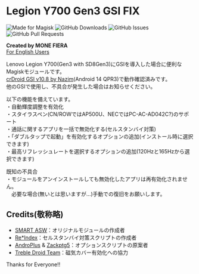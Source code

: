 # Legion Y700 Gen3 GSI FIX
![Made for Magisk](https://img.shields.io/badge/Made%20for-Magisk-teal?style=for-the-badge&logo=magisk)
![GitHub Downloads](https://img.shields.io/github/downloads/monefiera/Legion-Y700-Gen3-GSI-FIX/total?color=green&style=for-the-badge&logo=github)
![GitHub Issues](https://img.shields.io/github/issues/monefiera/Legion-Y700-Gen3-GSI-FIX?style=for-the-badge&logo=github)
![GitHub Pull Requests](https://img.shields.io/github/issues-pr/monefiera/Legion-Y700-Gen3-GSI-FIX?style=for-the-badge&logo=github)  

**Created by MONE FIERA**  
[For English Users](https://github.com/monefiera/Legion-Y700-Gen3-GSI-FIX/blob/main/README_EN.md)  

Lenovo Legion Y700(Gen3 with SD8Gen3)にGSIを導入した場合に便利なMagiskモジュールです。  
[crDroid GSI v10.8 by Nazim](https://github.com/naz664/crDroid_gsi/releases/tag/v2024.09.13)(Android 14 QPR3)で動作確認済みです。  
他のGSIで使用し、不具合が発生した場合はお知らせください。  

以下の機能を備えています。  
・自動輝度調整を有効化  
・スタイラスペン(CN/ROWではAP500U、NECではPC-AC-AD042C?)のサポート  
・通話に関するアプリを一括で無効化する(セルスタンバイ対策)  
・「ダブルタップで起動」を有効化するオプションの追加(インストール時に選択できます)  
・最高リフレッシュレートを選択するオプションの追加(120Hzと165Hzから選択できます)  

既知の不具合  
・モジュールをアンインストールしても無効化したアプリは再有効化されません。  
　必要な場合(無いとは思いますが…)手動での復旧をお願いします。  

## Credits(敬称略)  
- [SMART ASW](https://smartasw.com/)：オリジナルモジュールの作成者  
- [Re*Index](https://reindex-ot.github.io/)：セルスタンバイ対策スクリプトの作成者  
- [AndroPlus](https://androplus.jp/) & [Zackptg5](https://zackptg5.com/)：オプションスクリプトの原案者  
- [Treble Droid Team](https://github.com/TrebleDroid)：磁気カバー有効化への協力  

Thanks for Everyone!!
